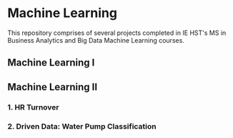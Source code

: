 # Machine Learning

This repository comprises of several projects completed in IE HST's MS in Business Analytics and Big Data Machine Learning courses.

## Machine Learning I

## Machine Learning II

### 1. HR Turnover

### 2. Driven Data: Water Pump Classification
